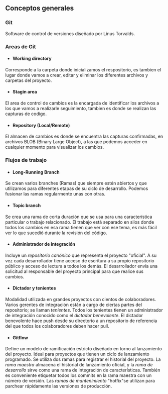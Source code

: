 ## Conceptos generales

### Git

Software de control de versiones diseñado por Linus Torvalds.

### Areas de Git

- #### Working directory

Corresponde a la carpeta donde inicializamos el respositorio, es tambien el lugar donde vamos a crear, editar y eliminar los diferentes archivos y carpetas del proyecto.

- #### Stagin area

El area de control de cambios es la encargada de identificar los archivos a los que vamos a realizarle seguimiento, tambien es donde se realizan las capturas de codigo.

- #### Repository (Local/Remote)

El almacen de cambios es donde se encuentra las capturas confirmadas, en archivos BLOB (Binary Large Object), a las que podemos acceder en cualquier momento para visualizar los cambios.

### Flujos de trabajo

- #### Long-Running Branch

Se crean varios branches (Ramas) que siempre estén abiertos y que utilizamos para diferentes etapas de su ciclo de desarrollo. Podemos fusionar las ramas regularmente unas con otras.

- #### Topic branch

Se crea una rama de corta duración que se usa para una característica particular o trabajo relacionado. El trabajo está separado en silos donde todos los cambios en esa rama tienen que ver con ese tema, es más fácil ver lo que sucedió durante la revisión del código.

- #### Administrador de integración

Incluye un *repositorio canónico* que representa el proyecto "oficial". A su vez cada desarrollador tiene acceso de escritura a su propio repositorio público y acceso de lectura a todos los  demás. El desarrollador envía una solicitud al responsable del proyecto principal para que realice sus cambios.

- #### Dictador y tenientes

Modalidad utilizada en grandes proyectos con cientos de colaboradores. Varios gerentes de integración están a cargo de ciertas partes del repositorio; se llaman *tenientes*. Todos los tenientes tienen un administrador de integración conocido como el *dictador benevolente*. El dictador benevolente hace push desde su
directorio a un repositorio de referencia del que todos los colaboradores deben hacer pull.

- #### Gitflow

Define un modelo de ramificación estricto diseñado en torno al lanzamiento del proyecto. Ideal para proyectos que tienen un ciclo de lanzamiento programado. Se utiliza dos ramas para registrar el historial del proyecto. La *rama maestra* almacena el historial de
lanzamiento oficial, y la *rama de desarrollo* sirve como una rama de integración de características. También es conveniente etiquetar todos los commits en la rama maestra con un número de
versión. Las *ramas de mantenimiento* "hotfix"se utilizan para parchear rápidamente las versiones de producción.